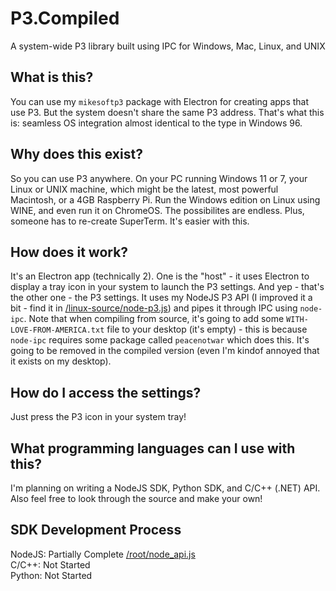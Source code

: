 # P3.Compiled
A system-wide P3 library built using IPC for Windows, Mac, Linux, and UNIX

## What is this?
You can use my `mikesoftp3` package with Electron for creating apps that use P3. But the system doesn't share the same P3 address. That's what this is: seamless OS integration almost identical to the type in Windows 96.

## Why does this exist?
So you can use P3 anywhere. On your PC running Windows 11 or 7, your Linux or UNIX machine, which might be the latest, most powerful Macintosh, or a 4GB Raspberry Pi. Run the Windows edition on Linux using WINE, and even run it on ChromeOS.
The possibilites are endless. Plus, someone has to re-create SuperTerm. It's easier with this.

## How does it work?
It's an Electron app (technically 2). One is the "host" - it uses Electron to display a tray icon in your system to launch the P3 settings.
And yep - that's the other one - the P3 settings. It uses my NodeJS P3 API (I improved it a bit - find it in [/linux-source/node-p3.js](/linux-source/node-p3.js)) and pipes it through IPC using `node-ipc`.
Note that when compiling from source, it's going to add some `WITH-LOVE-FROM-AMERICA.txt` file to your desktop (it's empty) - this is because `node-ipc` requires some package called `peacenotwar` which does this.
It's going to be removed in the compiled version (even I'm kindof annoyed that it exists on my desktop).

## How do I access the settings?
Just press the P3 icon in your system tray!

## What programming languages can I use with this?
I'm planning on writing a NodeJS SDK, Python SDK, and C/C++ (.NET) API. Also feel free to look through the source and make your own!

## SDK Development Process
NodeJS: Partially Complete [/root/node_api.js](node_api.js) <br>
C/C++: Not Started <br>
Python: Not Started
